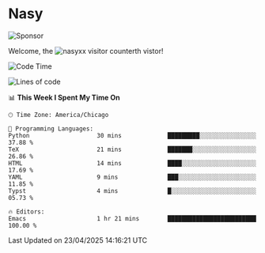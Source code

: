 # Nasy

<!--
<p align="center">
<img height="200" src="https://github-readme-stats.vercel.app/api?username=nasyxx&count_private=true&show_icons=true&theme=dracula&include_all_commits=true"/>
<img height="200" src="https://github-readme-stats.vercel.app/api/top-langs/?username=nasyxx&theme=dracula&hide=html,jupyter+notebook&count_private=true&show_icons=true"/>
</p>

  
----------------
-->

![Sponsor](https://img.shields.io/static/v1.svg?label=Sponsor&message=%E2%9D%A4&logo=GitHub&style=flat&color=pink)
 
Welcome, the ![nasyxx visitor counter](https://count.getloli.com/get/@nasyxx?theme=rule34)th vistor!
 
<!--START_SECTION:waka-->
![Code Time](http://img.shields.io/badge/Code%20Time-4%2C742%20hrs%2057%20mins-blue)

![Lines of code](https://img.shields.io/badge/From%20Hello%20World%20I%27ve%20Written-6.3%20million%20lines%20of%20code-blue)

📊 **This Week I Spent My Time On** 

```text
🕑︎ Time Zone: America/Chicago

💬 Programming Languages: 
Python                   30 mins             █████████░░░░░░░░░░░░░░░░   37.88 % 
TeX                      21 mins             ███████░░░░░░░░░░░░░░░░░░   26.86 % 
HTML                     14 mins             ████░░░░░░░░░░░░░░░░░░░░░   17.69 % 
YAML                     9 mins              ███░░░░░░░░░░░░░░░░░░░░░░   11.85 % 
Typst                    4 mins              █░░░░░░░░░░░░░░░░░░░░░░░░   05.73 % 

🔥 Editors: 
Emacs                    1 hr 21 mins        █████████████████████████   100.00 % 
```


 Last Updated on 23/04/2025 14:16:21 UTC
<!--END_SECTION:waka-->

<!-- ![visitors](https://visitor-badge.laobi.icu/badge?page_id=nasyxx.nasyxx) -->
